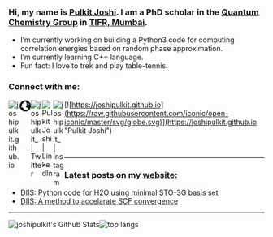 ### Hi, my name is [Pulkit Joshi](https://joshipulkit.github.io). I am a PhD scholar in the [Quantum Chemistry Group](https://vkvoora.github.io) in [TIFR, Mumbai](https://main.tifr.res.in).

<!--**joshipulkit/joshipulkit** is a ✨ _special_ ✨ repository because its `README.md` (this file) appears on your GitHub profile.-->

- I’m currently working on building a Python3 code for computing correlation energies based on random phase approximation.
- I’m currently learning C++ language.
- Fun fact: I love to trek and play table-tennis.


### Connect with me:

[<img align="left" alt="joshipulkit.github.io" width="22px" src="https://cdn.jsdelivr.net/npm/simple-icons@3.4.0/icons/gmail.svg" />][email]
[<img align="left" alt="joshipulkit.github.io" width="22px" src="https://raw.githubusercontent.com/iconic/open-iconic/master/svg/globe.svg" />][website]
[<img align="left" alt="joshipulkit_ | Twitter" width="22px" src="https://cdn.jsdelivr.net/npm/simple-icons@v3/icons/twitter.svg" />][twitter]
[<img align="left" alt="Pulkit Joshi | LinkedIn" width="22px" src="https://cdn.jsdelivr.net/npm/simple-icons@v3/icons/linkedin.svg" />][linkedin]
[<img align="left" alt="joshipulkit_ | Instagram" width="22px" src="https://cdn.jsdelivr.net/npm/simple-icons@v3/icons/instagram.svg" />][instagram]
[![https://joshipulkit.github.io](https://raw.githubusercontent.com/iconic/open-iconic/master/svg/globe.svg)](https://joshipulkit.github.io "Pulkit Joshi")

<br />

---

### Latest posts on my [website](https://joshipulkit.github.io, "Pulkit Joshi"): 

- [DIIS: Python code for H2O using minimal STO-3G basis set](https://joshipulkit.github.io/codes/diis-python-code/)
- [DIIS: A method to accelarate SCF convergence](https://joshipulkit.github.io/notes/diis/)

---

<img align="left" alt="joshipulkit's Github Stats" src="https://github-readme-stats.vercel.app/api?username=joshipulkit&show_icons=true&hide_border=true&count_private=true" />
<img alt="top langs" src="https://github-readme-stats.vercel.app/api/top-langs/?username=joshipulkit&hide_border=true">

[email]:mailto:pulkitjoshi896@gmail.com
[website]:https://joshipulkit.github.io
[twitter]:https://twitter.com/joshipulkit_
[linkedin]:https://www.linkedin.com/in/joshipulkit/
[instagram]:https://instagram.com/joshipulkit_
